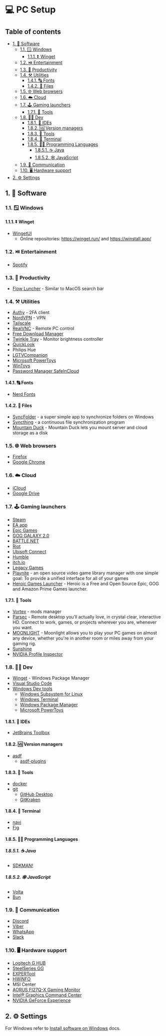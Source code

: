 # 💻 PC Setup <!-- omit from toc -->

## Table of contents <!-- omit from toc -->

- [1. 📃 Software](#1--software)
  - [1.1. 🪟 Windows](#11--windows)
    - [1.1.1. ⏬ Winget](#111--winget)
  - [1.2. ⏯️ Entertainment](#12-️-entertainment)
  - [1.3. 💯 Productivity](#13--productivity)
  - [1.4. ⚒️ Utilities](#14-️-utilities)
    - [1.4.1. 🔠 Fonts](#141--fonts)
    - [1.4.2. 📁 Files](#142--files)
  - [1.5. 🌐 Web browsers](#15--web-browsers)
  - [1.6. ☁️ Cloud](#16-️-cloud)
  - [1.7. 🕹️ Gaming launchers](#17-️-gaming-launchers)
    - [1.7.1. 🔧 Tools](#171--tools)
  - [1.8. 🧑‍💻 Dev](#18--dev)
    - [1.8.1. 🧠 IDEs](#181--ides)
    - [1.8.2. 🆚 Version managers](#182--version-managers)
    - [1.8.3. 📝 Tools](#183--tools)
    - [1.8.4. 🐚 Terminal](#184--terminal)
    - [1.8.5. 🧑‍💻 Programming Languages](#185--programming-languages)
      - [1.8.5.1. ☕ Java](#1851--java)
      - [1.8.5.2. 🕸️ JavaScript](#1852-️-javascript)
  - [1.9. 💬 Communication](#19--communication)
  - [1.10. 🖥️ Hardware support](#110-️-hardware-support)
- [2. ⚙️ Settings](#2-️-settings)

## 1. 📃 Software

### 1.1. 🪟 Windows

#### 1.1.1. ⏬ Winget

- [WingetUI](https://github.com/marticliment/WingetUI)
  - Online repositories: <https://winget.run/> and <https://winstall.app/>

### 1.2. ⏯️ Entertainment

- [Spotify](https://www.spotify.com/)

### 1.3. 💯 Productivity

- [Flow Luncher](https://www.flowlauncher.com/) - Similar to MacOS search bar

### 1.4. ⚒️ Utilities

- [Authy](https://authy.com/) - 2FA client
- [NordVPN](https://nordvpn.com/) - VPN
- [Tailscale](https://tailscale.com/)
- [RealVNC](https://www.realvnc.com/en/) - Remote PC control
- [Free Download Manager](https://www.freedownloadmanager.org/)
- [Twinkle Tray](https://apps.microsoft.com/store/detail/twinkle-tray-brightness-slider/9PLJWWSV01LK?hl=en-us&gl=us) - Monitor brightness controller
- [QuickLook](https://apps.microsoft.com/store/detail/quicklook/9NV4BS3L1H4S)
- Philips Hue
- [LGTVCompanion](https://github.com/JPersson77/LGTVCompanion)
- [Microsoft PowerToys](https://learn.microsoft.com/en-us/windows/powertoys/)
- [WinToys](https://apps.microsoft.com/detail/wintoys/9P8LTPGCBZXD)
- [Password Manager SafeInCloud](https://www.safe-in-cloud.com/en/index.html)

#### 1.4.1. 🔠 Fonts

- [Nerd Fonts](https://www.nerdfonts.com/)

#### 1.4.2. 📁 Files

- [SyncFolder](http://syncfolder.cwwonline.be/) - a super simple app to synchronize folders on Windows
- [Syncthing](https://syncthing.net/) - a continuous file synchronization program
- [Mountain Duck](https://mountainduck.io/) - Mountain Duck lets you mount server and cloud storage as a disk

### 1.5. 🌐 Web browsers

- [Firefox](https://www.mozilla.org/en-GB/firefox/new/)
- [Google Chrome](https://www.google.com/intl/en_uk/chrome/)

### 1.6. ☁️ Cloud

- [iCloud](https://www.icloud.com/)
- [Google Drive](https://www.google.com/drive/)

### 1.7. 🕹️ Gaming launchers

- [Steam](https://store.steampowered.com/)
- [EA app](https://www.ea.com/ea-app)
- [Epic Games](https://store.epicgames.com/)
- [GOG GALAXY 2.0](https://www.gog.com/galaxy)
- [BATTLE.NET](https://www.blizzard.com/en-gb/apps/battle.net/desktop)
- [Riot](https://www.riotgames.com/en)
- [Ubisoft Connect](https://ubisoftconnect.com/)
- [Humble](https://www.humblebundle.com/)
- [itch.io](https://itch.io/)
- [Legacy Games](https://legacygames.com/gameslauncher/)
- [Playnite](https://playnite.link/) - an open source video game library manager with one simple goal: To provide a unified interface for all of your games
- [Heroic Games Launcher](https://heroicgameslauncher.com/) - Heroic is a Free and Open Source Epic, GOG and Amazon Prime Games launcher.

#### 1.7.1. 🔧 Tools

- [Vortex](https://www.nexusmods.com/about/vortex/) - mods manager
- [Parsec](https://parsec.app/) - Remote desktop you’ll actually love, in crystal clear, interactive HD. Connect to work, games, or projects wherever you are, whenever you want.
- [MOONLIGHT](https://moonlight-stream.org/) - Moonlight allows you to play your PC games on almost any device, whether you're in another room or miles away from your gaming rig.
- [Sunshine](https://app.lizardbyte.dev/)
- [NVIDIA Profile Inspector](https://github.com/Orbmu2k/nvidiaProfileInspector)

### 1.8. 🧑‍💻 Dev

- [Winget](https://learn.microsoft.com/en-us/windows/package-manager/winget/) - Windows Package Manager
- [Visual Studio Code](https://code.visualstudio.com/)
- [Windows Dev tools](https://learn.microsoft.com/en-us/windows/dev-environment/)
  - [Windows Subsystem for Linux](https://learn.microsoft.com/en-us/windows/wsl/)
  - [Windows Terminal](https://learn.microsoft.com/en-us/windows/terminal/)
  - [Windows Package Manager](https://learn.microsoft.com/en-us/windows/package-manager/)
  - [Microsoft PowerToys](https://learn.microsoft.com/en-us/windows/powertoys/)

#### 1.8.1. 🧠 IDEs

- [JetBrains Toolbox](https://www.jetbrains.com/toolbox-app/)

#### 1.8.2. 🆚 Version managers

- [asdf](https://asdf-vm.com/)
  - [asdf-plugins](https://github.com/asdf-vm/asdf-plugins)

#### 1.8.3. 📝 Tools

- [docker](https://www.docker.com/)
- [git](https://git-scm.com/)
  - [GitHub Desktop](https://desktop.github.com/)
  - [GitKraken](https://www.gitkraken.com/)

#### 1.8.4. 🐚 Terminal

- [navi](https://github.com/denisidoro/navi)
- [Fig](https://fig.io/)

#### 1.8.5. 🧑‍💻 Programming Languages

##### 1.8.5.1. ☕ Java

- [SDKMAN!](https://sdkman.io/)

##### 1.8.5.2. 🕸️ JavaScript

- [Volta](https://volta.sh/)
- [Bun](https://bun.sh/)

### 1.9. 💬 Communication

- [Discord](https://discord.com/)
- [Viber](https://www.viber.com/en/)
- [WhatsApp](https://www.whatsapp.com/)
- [Slack](https://slack.com/)

### 1.10. 🖥️ Hardware support

- [Logitech G HUB](https://www.logitechg.com/en-us/innovation/g-hub.html)
- [SteelSeries GG](https://steelseries.com/gg)
- [EXPERTool](https://www.gainward.com/main/download.php)
- [HWiNFO](https://www.hwinfo.com/)
- MSI Center
- [AORUS FI27Q-X Gaming Monitor](https://www.gigabyte.com/Monitor/AORUS-FI27Q-X/support)
- [Intel® Graphics Command Center](https://www.intel.com/content/www/us/en/products/docs/graphics/graphics-command-center.html)
- [NVIDIA GeForce Experience](https://www.nvidia.com/en-gb/geforce/geforce-experience/)

## 2. ⚙️ Settings

For Windows refer to [Install software on Windows](/install-tools/windows/README.md) docs.
